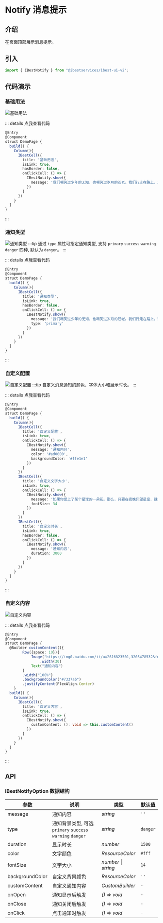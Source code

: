 # Notify 消息提示

## 介绍

在页面顶部展示消息提示。
 
## 引入

```ts
import { IBestNotify } from "@ibestservices/ibest-ui-v2";
```

## 代码演示

### 基础用法

![基础用法](./images/base.png)

::: details 点我查看代码
```ts
@Entry
@Component
struct DemoPage {
  build() {
    Column(){
      IBestCell({
        title: '基础用法',
        isLink: true,
        hasBorder: false,
        onClickCell: () => {
          IBestNotify.show({
            message: '我们嘲笑过少年的无知，也嘲笑过岁月的苍老。我们行走在路上，理想宏大，眼窝却浅显。'
          })
        }
      })
    }
  }
}
```
:::

### 通知类型

![通知类型](./images/notice-type.png)
:::tip
通过 `type` 属性可指定通知类型, 支持 `primary` `success` `warning` `danger` 四种, 默认为 `danger`。
:::

::: details 点我查看代码
```ts
@Entry
@Component
struct DemoPage {
  build() {
    Column(){
      IBestCell({
        title: '通知类型',
        isLink: true,
        hasBorder: false,
        onClickCell: () => {
          IBestNotify.show({
            message: '我们嘲笑过少年的无知，也嘲笑过岁月的苍老。我们行走在路上，理想宏大，眼窝却浅显。',
            type: 'primary'
          })
        }
      })
    }
  }
}
```
:::

### 自定义配置

![自定义配置](./images/custom-config.png)
:::tip
自定义消息通知的颜色、字体大小和展示时长。
:::

::: details 点我查看代码
```ts
@Entry
@Component
struct DemoPage {
  build() {
    Column(){
      IBestCell({
        title: '自定义配置',
        isLink: true,
        onClickCell: () => {
          IBestNotify.show({
            message: '通知内容',
            color: '#ad0000',
            backgroundColor: '#ffe1e1'
          })
        }
      })
      IBestCell({
        title: '自定义文字大小',
        isLink: true,
        onClickCell: () => {
          IBestNotify.show({
            message: '如果你爱上了某个星球的一朵花。那么，只要在夜晚仰望星空，就会觉得漫天的繁星就像一朵朵盛开的花。',
            fontSize: 34
          })
        }
      })
      IBestCell({
        title: '自定义时长',
        isLink: true,
        hasBorder: false,
        onClickCell: () => {
          IBestNotify.show({
            message: '通知内容',
            duration: 3000
          })
        }
      })
    }
  }
}
```
:::

### 自定义内容

![自定义内容](./images/custom-content.png)

::: details 点我查看代码
```ts
@Entry
@Component
struct DemoPage {
  @Builder customContent(){
		Row({space: 10}){
			Image("https://img0.baidu.com/it/u=2616823501,3205478532&fm=253&fmt=auto&app=138&f=JPEG?w=509&h=500")
				.width(30)
			Text("通知内容")
		}
		.width("100%")
		.backgroundColor("#7337ab")
		.justifyContent(FlexAlign.Center)
	}
  build() {
    Column(){
      IBestCell({
        title: '自定义内容',
        isLink: true,
        onClickCell: () => {
          IBestNotify.show({
            customContent: (): void => this.customContent()
          })
        }
      })
    }
  }
}
```
:::


## API

### IBestNotifyOption 数据结构

| 参数         | 说明                                         | 类型      | 默认值     |
| ------------| ---------------------------------------------| --------- | ---------- |
| message     | 通知内容                                      | _string_  | `''` |
| type        | 通知背景类型, 可选 `primary` `success` `warning` `danger` | _string_  | `danger` |
| duration    | 显示时长                                      | _number_  |  `1500`  |
| color       | 文字颜色                                      | _ResourceColor_ | `#fff` |
| fontSize    | 文字大小                                       | _number_ \| _string_ |  `14`  |
| backgroundColor| 自定义背景颜色                               | _ResourceColor_ | `''` |
| customContent| 自定义通知内容                                 | _CustomBuilder_ |  `-`  |
| onOpen      | 通知显示后触发                                  | _() => void_ |  `-`  |
| onClose     | 通知关闭后触发                                  | _() => void_ |  `-`  |
| onClick     | 点击通知时触发                                  | _() => void_ |  `-`  |